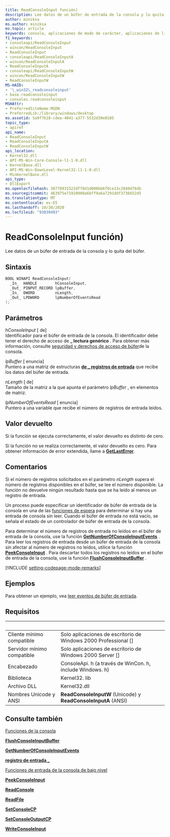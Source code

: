 ```yaml
---
title: ReadConsoleInput función)
description: Lee datos de un búfer de entrada de la consola y lo quita del búfer.
author: miniksa
ms.author: miniksa
ms.topic: article
keywords: consola, aplicaciones de modo de carácter, aplicaciones de línea de comandos, aplicaciones de terminal, API de consola
f1_keywords:
- consoleapi/ReadConsoleInput
- wincon/ReadConsoleInput
- ReadConsoleInput
- consoleapi/ReadConsoleInputA
- wincon/ReadConsoleInputA
- ReadConsoleInputA
- consoleapi/ReadConsoleInputW
- wincon/ReadConsoleInputW
- ReadConsoleInputW
MS-HAID:
- '\_win32\_readconsoleinput'
- base.readconsoleinput
- consoles.readconsoleinput
MSHAttr:
- PreferredSiteName:MSDN
- PreferredLib:/library/windows/desktop
ms.assetid: 5a9f7b18-cdea-4041-a377-5532d30e0105
topic_type:
- apiref
api_name:
- ReadConsoleInput
- ReadConsoleInputA
- ReadConsoleInputW
api_location:
- Kernel32.dll
- API-MS-Win-Core-Console-l1-1-0.dll
- KernelBase.dll
- API-MS-Win-DownLevel-Kernel32-l1-1-0.dll
- MinKernelBase.dll
api_type:
- DllExport
ms.openlocfilehash: 38778931522dff8d1d000bb6f0ce13c2849d76db
ms.sourcegitcommit: 463975e71920908a6bff9a6a7291ddf3736652d5
ms.translationtype: MT
ms.contentlocale: es-ES
ms.lasthandoff: 10/30/2020
ms.locfileid: "93039493"
---
```

# <a name="readconsoleinput-function"></a>ReadConsoleInput función)

Lee datos de un búfer de entrada de la consola y lo quita del búfer.

## <a name="syntax"></a>Sintaxis

```C
BOOL WINAPI ReadConsoleInput(
  _In_  HANDLE        hConsoleInput,
  _Out_ PINPUT_RECORD lpBuffer,
  _In_  DWORD         nLength,
  _Out_ LPDWORD       lpNumberOfEventsRead
);
```

## <a name="parameters"></a>Parámetros

*hConsoleInput* \[ de\]  
Identificador para el búfer de entrada de la consola. El identificador debe tener el derecho de acceso de **\_ lectura genérico** . Para obtener más información, consulte [seguridad y derechos de acceso de búfer](console-buffer-security-and-access-rights.md)de la consola.

*lpBuffer* \[ enuncia\]  
Puntero a una matriz de estructuras [**de \_ registros de entrada**](input-record-str.md) que recibe los datos del búfer de entrada.

*nLength* \[ de\]  
Tamaño de la matriz a la que apunta el parámetro *lpBuffer* , en elementos de matriz.

*lpNumberOfEventsRead* \[ enuncia\]  
Puntero a una variable que recibe el número de registros de entrada leídos.

## <a name="return-value"></a>Valor devuelto

Si la función se ejecuta correctamente, el valor devuelto es distinto de cero.

Si la función no se realiza correctamente, el valor devuelto es cero. Para obtener información de error extendida, llame a [**GetLastError**](https://msdn.microsoft.com/library/windows/desktop/ms679360).

## <a name="remarks"></a>Comentarios

Si el número de registros solicitados en el parámetro *nLength* supera el número de registros disponibles en el búfer, se lee el número disponible. La función no devuelve ningún resultado hasta que se ha leído al menos un registro de entrada.

Un proceso puede especificar un identificador de búfer de entrada de la consola en una de las [funciones de espera](https://msdn.microsoft.com/library/windows/desktop/ms687069) para determinar si hay una entrada de consola sin leer. Cuando el búfer de entrada no está vacío, se señala el estado de un controlador de búfer de entrada de la consola.

Para determinar el número de registros de entrada no leídos en el búfer de entrada de la consola, use la función [**GetNumberOfConsoleInputEvents**](getnumberofconsoleinputevents.md) . Para leer los registros de entrada desde un búfer de entrada de la consola sin afectar al número de registros no leídos, utilice la función [**PeekConsoleInput**](peekconsoleinput.md) . Para descartar todos los registros no leídos en el búfer de entrada de la consola, use la función [**FlushConsoleInputBuffer**](flushconsoleinputbuffer.md) .

[!INCLUDE [setting-codepage-mode-remarks](./includes/setting-codepage-mode-remarks.md)]

## <a name="examples"></a>Ejemplos

Para obtener un ejemplo, vea [leer eventos de búfer de entrada](reading-input-buffer-events.md).

## <a name="requirements"></a>Requisitos

| &nbsp; | &nbsp; |
|-|-|
| Cliente mínimo compatible | Solo aplicaciones de escritorio de Windows 2000 Professional \[\] |
| Servidor mínimo compatible | Solo aplicaciones de escritorio de Windows 2000 Server \[\] |
| Encabezado | ConsoleApi. h (a través de WinCon. h, include Windows. h) |
| Biblioteca | Kernel32. lib |
| Archivo DLL | Kernel32.dll |
| Nombres Unicode y ANSI | **ReadConsoleInputW** (Unicode) y **ReadConsoleInputA** (ANSI) |

## <a name="see-also"></a>Consulte también

[Funciones de la consola](console-functions.md)

[**FlushConsoleInputBuffer**](flushconsoleinputbuffer.md)

[**GetNumberOfConsoleInputEvents**](getnumberofconsoleinputevents.md)

[**registro de entrada \_**](input-record-str.md)

[Funciones de entrada de la consola de bajo nivel](low-level-console-input-functions.md)

[**PeekConsoleInput**](peekconsoleinput.md)

[**ReadConsole**](readconsole.md)

[**ReadFile**](https://msdn.microsoft.com/library/windows/desktop/aa365467)

[**SetConsoleCP**](setconsolecp.md)

[**SetConsoleOutputCP**](setconsoleoutputcp.md)

[**WriteConsoleInput**](writeconsoleinput.md)
